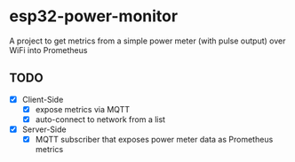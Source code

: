 # esp32-power-monitor
A project to get metrics from a simple power meter (with pulse output) over WiFi into Prometheus

## TODO
- [x] Client-Side
    - [x] expose metrics via MQTT
    - [x] auto-connect to network from a list
- [x] Server-Side
    - [x] MQTT subscriber that exposes power meter data as Prometheus metrics